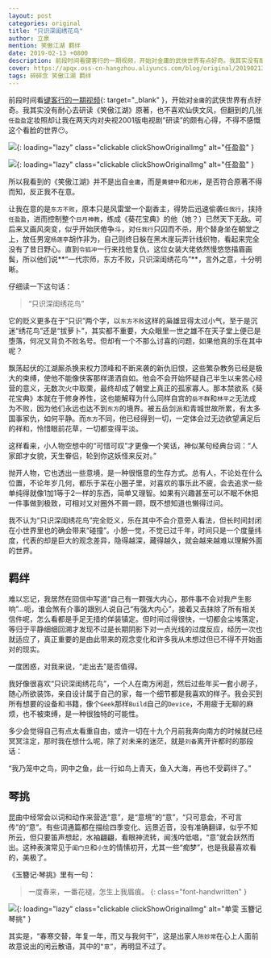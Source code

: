 ```yaml
---
layout: post
categories: original
title: "只识深闺绣花鸟"
author: 立泉
mention: 笑傲江湖 羁绊
date: 2019-02-13 +0800
description: 前段时间看键客行的一期视频，开始对金庸的武侠世界有点好奇。我其实没有耐心去研读《笑傲江湖》原著，也不喜欢仙侠文风，但翻到的几张任盈盈定妆照却让我在两天内对央视2001版电视剧“研读”得颇有心得，不得不感慨这个看脸的世界😶。
cover: https://apqx.oss-cn-hangzhou.aliyuncs.com/blog/original/20190213/xvqing_02.jpg
tags: 碎碎念 笑傲江湖 羁绊
---
```


前段时间看[键客行的一期视频](https://www.bilibili.com/video/av14253687/){: target="_blank" }，开始对`金庸`的武侠世界有点好奇。我其实没有耐心去研读《笑傲江湖》原著，也不喜欢仙侠文风，但翻到的几张`任盈盈`定妆照却让我在两天内对央视2001版电视剧“研读”的颇有心得，不得不感慨这个看脸的世界😶。

![](https://apqx.oss-cn-hangzhou.aliyuncs.com/blog/original/20190213/xvqing_01.jpg){: loading="lazy" class="clickable clickShowOriginalImg" alt="任盈盈" }

![](https://apqx.oss-cn-hangzhou.aliyuncs.com/blog/original/20190213/xvqing_02.jpg){: loading="lazy" class="clickable clickShowOriginalImg" alt="任盈盈" }

所以我看到的《笑傲江湖》并不是出自`金庸`，而是`黄健中`和`元彬`，是否符合原著不得而知，反正我不在意。

让我在意的是`东方不败`，原本只是风雷堂一个副香主，得势后迅速偷袭`任我行`，挟持`任盈盈`，进而控制整个`日月神教`，练成《葵花宝典》的他（她？）已然天下无敌。可后来又画风突变，似乎开始厌倦争斗，对`任我行`只囚而不杀，用个替身坐在朝堂之上，放任男宠`杨莲亭`胡作非为，自己则终日躲在黑木崖玩弄针线织物，看起来完全没有了昔日野心。直到`令狐冲`一行来找他复仇，这位女装大佬依然慢悠悠描眉画鬓，所以他们说**“一代宗师，东方不败，只识深闺绣花鸟”**，言外之意，十分明晰。

仔细读一下这句话：

> “只识深闺绣花鸟”

它的贬义更多在于“只识”两个字，以`东方不败`这样的枭雄显得太过小气，至于是沉迷“绣花鸟”还是“拔萝卜”，其实都不重要，大众眼里一世之雄不在天子堂上便已是堕落，何况又背负不败名号。但却有一个不那么讨喜的问题，如果他真的乐在其中呢？

飘荡起伏的江湖厮杀换来权力顶峰和不断来袭的新仇旧恨，这些繁杂教务已经是极大的束缚，使他不能像侠客那样潇洒自如。他会不会开始怀疑自己半生以来苦心经营的意义，无数次火中取栗，最终却成了朝堂上真正的孤家寡人。那本禁欲系《葵花宝典》本就在于修身养性，这也能解释为什么同样自宫的`岳不群`和`林平之`无法成为不败，因为他们永远也达不到`东方`的境界。被五岳剑派和青城世故所累，有太多国事家仇，如何平静。而`东方`不同，他已经得到一切，一定体会过无边欲望满足后的祥和，怜惜眼前花草，一切都变得平淡。

这样看来，小人物空想中的“可惜可叹”才更像一个笑话，神似某句经典台词：“人家郎才女貌，天生眷侣，轮到你这妖怪来反对。”

抛开人物，它也透出一些意境，是一种很惬意的生存方式。总有人，不论处在什么位置，不论年岁几何，都乐于呆在小圈子里，对喜欢的事乐此不疲，会去追求一些单纯得就像1加1等于2一样的东西，简单又理智。如果有兴趣甚至可以不眠不休把一件事做到极致，可相对又对圈外不屑一顾，既不想知道也懒得过问。

我不认为“只识深闺绣花鸟”完全贬义，乐在其中不会介意旁人看法，但长时间封闭在小世界里也的确会带来“碰撞”。小憩一觉，不觉已过千年，时间只是一个度量纬度，代表的却是巨大的观念差异，隐得越深，藏得越久，就会越来越难以理解外面的世界。

## 羁绊

难以忘记，我居然在回信中写道“自己有一颗强大内心，那件事不会对我产生影响”...呃，谁会煞有介事的跟别人说自己“有强大内心”，接着又去抹除了所有相关信件呢，怎么看都是手足无措的佯装镇定。但时间过得很快，一切都会尘埃落定，等归于平静细细回溯才发现不过是长期阴影下对一点光线的过度反应，经历一次也就适应了，真正重要的是由此带来的观念变化和许多我从未想过但已不得不开始面对的现实。

一度困惑，对我来说，“走出去”是否值得。

我好像很喜欢“只识深闺绣花鸟”，一个人在南方闲逛，然后过些年买一套小房子，随心所欲装饰，亲自设计属于自己的家，每一个细节都是我喜欢的样子。我会买到所有想要的设备和书籍，像个`Geek`那样`Build`自己的`Device`，不用疲于无聊的麻烦，也不被束缚，是一种很独特的可能性。

多少会觉得自己有点太看重自由，或许一切在十九个月前我奔向南方的时候就已经冥冥注定，那时我在想什么呢，除了对未来的迷茫，就是`刘备`离开许都时的那段话：

“我乃笼中之鸟，网中之鱼，此一行如鸟上青天，鱼入大海，再也不受羁绊了。”

## 琴挑

昆曲中经常会以词和动作来营造“意”，是“意境”的“意”，“只可意会，不可言传”的“意”。有些词通篇都在描绘四季变化、远景近音，没有准确翻译，似乎不知所云，但只要笛声想起，水袖翩翩，看眼神流转，闻浅吟低唱，“意”就会跃然而出。这种表演常见于`闺门旦`和`小生`的情愫初开，尤其一些“痴梦”，也是我最喜欢看的，美极了。

《玉簪记·琴挑》里有一句：

> 一度春来，一番花褪，怎生上我眉痕。
{: class="font-handwritten" }

![](https://apqx.oss-cn-hangzhou.aliyuncs.com/blog/original/20190213/shanwen_yuzanji_2018_thumb.jpg){: loading="lazy" class="clickable clickShowOriginalImg" alt="单雯 玉簪记 琴挑" }

其实是，“春寒交替，年复一年，而又与我何干”，这是出家人`陈妙常`在心上人面前故意说出的闲云散语，其中的`“意”`，再明显不过了。